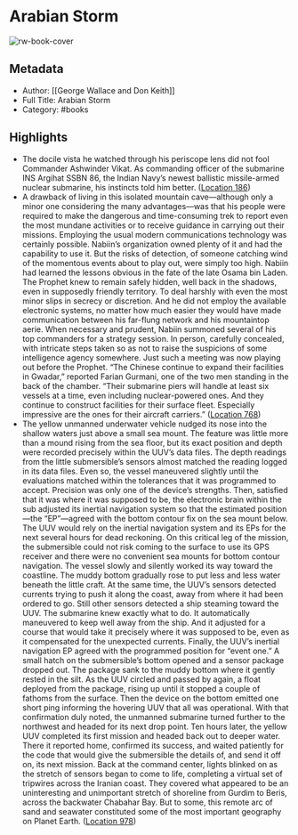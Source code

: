 # Arabian Storm

![rw-book-cover](https://m.media-amazon.com/images/I/81JGUTQ4FeL._SY160.jpg)

## Metadata
- Author: [[George Wallace and Don Keith]]
- Full Title: Arabian Storm
- Category: #books

## Highlights
- The docile vista he watched through his periscope lens did not fool Commander Ashwinder Vikat. As commanding officer of the submarine INS Argihat SSBN 86, the Indian Navy’s newest ballistic missile-armed nuclear submarine, his instincts told him better. ([Location 186](https://readwise.io/to_kindle?action=open&asin=B07ZG6RDPR&location=186))
- A drawback of living in this isolated mountain cave—although only a minor one considering the many advantages—was that his people were required to make the dangerous and time-consuming trek to report even the most mundane activities or to receive guidance in carrying out their missions. Employing the usual modern communications technology was certainly possible. Nabiin’s organization owned plenty of it and had the capability to use it. But the risks of detection, of someone catching wind of the momentous events about to play out, were simply too high. Nabiin had learned the lessons obvious in the fate of the late Osama bin Laden. The Prophet knew to remain safely hidden, well back in the shadows, even in supposedly friendly territory. To deal harshly with even the most minor slips in secrecy or discretion. And he did not employ the available electronic systems, no matter how much easier they would have made communication between his far-flung network and his mountaintop aerie. When necessary and prudent, Nabiin summoned several of his top commanders for a strategy session. In person, carefully concealed, with intricate steps taken so as not to raise the suspicions of some intelligence agency somewhere. Just such a meeting was now playing out before the Prophet. “The Chinese continue to expand their facilities in Gwadar,” reported Farian Gurmani, one of the two men standing in the back of the chamber. “Their submarine piers will handle at least six vessels at a time, even including nuclear-powered ones. And they continue to construct facilities for their surface fleet. Especially impressive are the ones for their aircraft carriers.” ([Location 768](https://readwise.io/to_kindle?action=open&asin=B07ZG6RDPR&location=768))
- The yellow unmanned underwater vehicle nudged its nose into the shallow waters just above a small sea mount. The feature was little more than a mound rising from the sea floor, but its exact position and depth were recorded precisely within the UUV’s data files. The depth readings from the little submersible’s sensors almost matched the reading logged in its data files. Even so, the vessel maneuvered slightly until the evaluations matched within the tolerances that it was programmed to accept. Precision was only one of the device’s strengths. Then, satisfied that it was where it was supposed to be, the electronic brain within the sub adjusted its inertial navigation system so that the estimated position—the “EP”—agreed with the bottom contour fix on the sea mount below. The UUV would rely on the inertial navigation system and its EPs for the next several hours for dead reckoning. On this critical leg of the mission, the submersible could not risk coming to the surface to use its GPS receiver and there were no convenient sea mounts for bottom contour navigation. The vessel slowly and silently worked its way toward the coastline. The muddy bottom gradually rose to put less and less water beneath the little craft. At the same time, the UUV’s sensors detected currents trying to push it along the coast, away from where it had been ordered to go. Still other sensors detected a ship steaming toward the UUV. The submarine knew exactly what to do. It automatically maneuvered to keep well away from the ship. And it adjusted for a course that would take it precisely where it was supposed to be, even as it compensated for the unexpected currents. Finally, the UUV’s inertial navigation EP agreed with the programmed position for “event one.” A small hatch on the submersible’s bottom opened and a sensor package dropped out. The package sank to the muddy bottom where it gently rested in the silt. As the UUV circled and passed by again, a float deployed from the package, rising up until it stopped a couple of fathoms from the surface. Then the device on the bottom emitted one short ping informing the hovering UUV that all was operational. With that confirmation duly noted, the unmanned submarine turned further to the northwest and headed for its next drop point. Ten hours later, the yellow UUV completed its first mission and headed back out to deeper water. There it reported home, confirmed its success, and waited patiently for the code that would give the submersible the details of, and send it off on, its next mission. Back at the command center, lights blinked on as the stretch of sensors began to come to life, completing a virtual set of tripwires across the Iranian coast. They covered what appeared to be an uninteresting and unimportant stretch of shoreline from Gurdim to Beris, across the backwater Chabahar Bay. But to some, this remote arc of sand and seawater constituted some of the most important geography on Planet Earth. ([Location 978](https://readwise.io/to_kindle?action=open&asin=B07ZG6RDPR&location=978))
